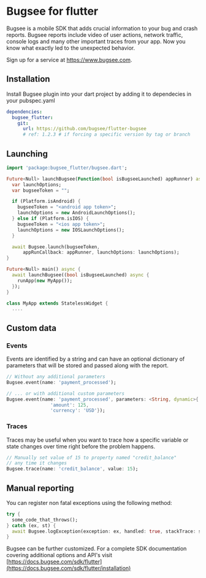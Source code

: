 # Bugsee for flutter

Bugsee is a mobile SDK that adds crucial information to your bug and crash reports. Bugsee reports include video of user actions, network traffic, console logs and many other important traces from your app. Now you know what exactly led to the unexpected behavior.

Sign up for a service at https://www.bugsee.com.

## Installation

Install Bugsee plugin into your dart project by adding it to dependecies in your pubspec.yaml

```yaml
dependencies:
  bugsee_flutter:
    git:
      url: https://github.com/bugsee/flutter-bugsee
      # ref: 1.2.3 # if forcing a specific version by tag or branch
```

## Launching

```dart
import 'package:bugsee_flutter/bugsee.dart';

Future<Null> launchBugsee(Function(bool isBugseeLaunched) appRunner) async {
  var launchOptions;
  var bugseeToken = "";

  if (Platform.isAndroid) {
    bugseeToken = "<android app token>";
    launchOptions = new AndroidLaunchOptions();
  } else if (Platform.isIOS) {
    bugseeToken = "<ios app token>";
    launchOptions = new IOSLaunchOptions();
  }

  await Bugsee.launch(bugseeToken,
      appRunCallback: appRunner, launchOptions: launchOptions);
}

Future<Null> main() async {
  await launchBugsee((bool isBugseeLaunched) async {
    runApp(new MyApp());
  });
}

class MyApp extends StatelessWidget {
  ....
```

## Custom data

### Events

Events are identified by a string and can have an optional dictionary of parameters that will be stored and passed along with the report.

```dart
// Without any additional parameters
Bugsee.event(name: 'payment_processed');

// ... or with additional custom parameters
Bugsee.event(name: 'payment_processed', parameters: <String, dynamic>{
                'amount': 125,
                'currency': 'USD'});
```

### Traces

Traces may be useful when you want to trace how a specific variable or state changes over time right before the problem happens.

```dart
// Manually set value of 15 to property named "credit_balance"
// any time it changes
Bugsee.trace(name: 'credit_balance', value: 15);
```

## Manual reporting

You can register non fatal exceptions using the following method:

```dart
try {
  some_code_that_throws();
} catch (ex, st) {
  await Bugsee.logException(exception: ex, handled: true, stackTrace: st);
}
```

Bugsee can be further customized. For a complete SDK documentation covering additional options and API's visit [https://docs.bugsee.com/sdk/flutter](https://docs.bugsee.com/sdk/flutter/installation)
